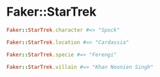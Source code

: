 # Faker::StarTrek

```ruby
Faker::StarTrek.character #=> "Spock"

Faker::StarTrek.location #=> "Cardassia"

Faker::StarTrek.specie #=> "Ferengi"

Faker::StarTrek.villain #=> "Khan Noonien Singh"

```
